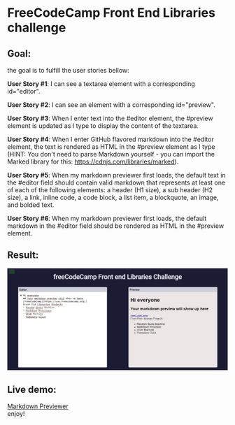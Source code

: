 # FreeCodeCamp Front End Libraries challenge

## Goal:  
the goal is to fulfill the user stories bellow:
    
**User Story #1**: I can see a textarea element with a corresponding id="editor".  

**User Story #2**: I can see an element with a corresponding id="preview".  

**User Story #3**: When I enter text into the #editor element, the #preview element is updated as I type to display the content of the textarea.  

**User Story #4**: When I enter GitHub flavored markdown into the #editor element, the text is rendered as HTML in the #preview element as I type (HINT: You don't need to parse Markdown yourself - you can import the Marked library for this: https://cdnjs.com/libraries/marked).  

**User Story #5**: When my markdown previewer first loads, the default text in the #editor field should contain valid markdown that represents at least one of each of the following elements: a header (H1 size), a sub header (H2 size), a link, inline code, a code block, a list item, a blockquote, an image, and bolded text.  

**User Story #6**: When my markdown previewer first loads, the default markdown in the #editor field should be rendered as HTML in the #preview element.  

## Result:  
![preview image](https://github.com/fedilayoub/markdown-previewer-fcc/blob/master/preview.jpg)  

## Live demo:  
[Markdown Previewer](https://fedilayoub.github.io/markdown-previewer-fcc/)  
enjoy!





